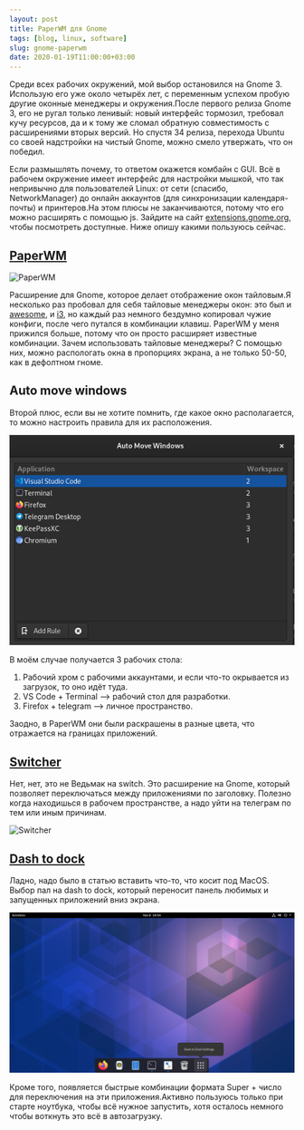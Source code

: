 ```yaml
---
layout: post
title: PaperWM для Gnome
tags: [blog, linux, software]
slug: gnome-paperwm
date: 2020-01-19T11:00:00+03:00
---
```


Среди всех рабочих окружений, мой выбор остановился на Gnome 3. Использую его уже около четырёх лет, с переменным успехом пробую другие оконные менеджеры и окружения.После первого релиза Gnome 3, его не ругал только ленивый: новый интерфейс тормозил, требовал кучу ресурсов, да и к тому же сломал обратную совместимость с расширениями вторых версий. Но спустя 34 релиза, перехода Ubuntu со своей надстройки на чистый Gnome, можно смело утвержать, что он победил.

Если размышлять почему, то ответом окажется комбайн с GUI. Всё в рабочем окружение имеет интерфейс для настройки мышкой, что так непривычно для пользователей Linux: от сети (спасибо, NetworkManager) до онлайн аккаунтов (для синхронизации календаря-почты) и принтеров.На этом плюсы не заканчиваются, потому что его можно расширять с помощью js. Зайдите на сайт [extensions.gnome.org](https://extensions.gnome.org/), чтобы посмотреть доступные. Ниже опишу какими пользуюсь сейчас.

## [PaperWM](https://github.com/paperwm/PaperWM)

![PaperWM](https://github.com/paperwm/media/raw/master/tiling.png)

Расширение для Gnome, которое делает отображение окон тайловым.Я несколько раз пробовал для себя тайловые менеджеры окон: это был и [awesome](https://github.com/vanadium23/awesome-config), и [i3](https://github.com/vanadium23/dotfiles/blob/master/.config/i3/config), но каждый раз немного бездумно копировал чужие конфиги, после чего путался в комбинации клавиш. PaperWM у меня прижился больше, потому что он просто расширяет известные комбинации. Зачем использовать тайловые менеджеры? С помощью них, можно распологать окна в пропорциях экрана, а не только 50-50, как в дефолтном гноме.

## Auto move windows

Второй плюс, если вы не хотите помнить, где какое окно располагается, то можно настроить правила для их расположения.

![Auto move](/images/automove.png)

В моём случае получается 3 рабочих стола:

1. Рабочий хром с рабочими аккаунтами, и если что-то окрывается из загрузок, то оно идёт туда.
2. VS Code + Terminal --> рабочий стол для разработки.
3. Firefox + telegram --> личное пространство.

Заодно, в PaperWM они были раскрашены в разные цвета, что отражается на границах приложений.

## [Switcher](https://github.com/daniellandau/switcher)

Нет, нет, это не Ведьмак на switch. Это расширение на Gnome, который позволяет переключаться между приложениями по заголовку. Полезно когда находишься в рабочем пространстве, а надо уйти на телеграм по тем или иным причинам.

![Switcher](https://github.com/daniellandau/switcher/raw/master/running.gif)

## [Dash to dock](https://micheleg.github.io/dash-to-dock/)

Ладно, надо было в статью вставить что-то, что косит под MacOS. Выбор пал на dash to dock, который переносит панель любимых и запущенных приложений вниз экрана.

![Dash to dock](https://github.com/micheleg/dash-to-dock/raw/master/media/screenshot.jpg)

Кроме того, появляется быстрые комбинации формата Super + число для переключения на эти приложения.Активно пользуюсь только при старте ноутбука, чтобы всё нужное запустить, хотя осталось немного чтобы воткнуть это всё в автозагрузку.

